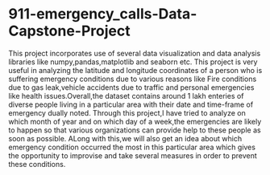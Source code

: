 # 911-emergency_calls-Data-Capstone-Project
This project incorporates use of several data visualization and data analysis libraries like numpy,pandas,matplotlib and seaborn etc. This project is very useful in analyzing the latitude and longitude coordinates of a person who is suffering emergency conditions due to various reasons like Fire conditions due to gas leak,vehicle accidents due to traffic and personal emergencies like health issues.Overall,the dataset contains around 1 lakh enteries of diverse people living in a particular area with their date and time-frame of emergency dually noted. Through this project,I have tried to analyze on which month of year and on which day of a week,the emergencies are likely to happen so that various organizations can provide help to these people as soon as possible. ALong with this,we will also get an idea about which emergency condition occurred the most in this particular area which gives the opportunity to improvise and take several measures in order to prevent these conditions.
